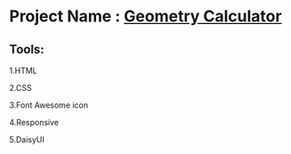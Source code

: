 # Project Name : [Geometry Calculator](https://shimmering-melomakarona-58901a.netlify.app/)

## Tools: 

1.HTML

2.CSS

3.Font Awesome icon

4.Responsive

5.DaisyUI
